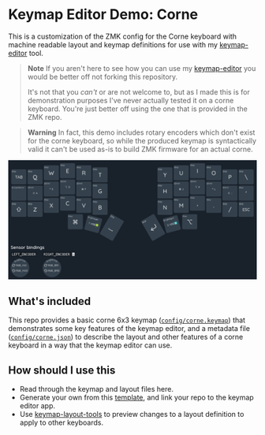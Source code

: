 # Keymap Editor Demo: Corne

This is a customization of the ZMK config for the Corne keyboard with machine
readable layout and keymap definitions for use with my [keymap-editor] tool.

> **Note**
> If you aren't here to see how you can use my [keymap-editor] you would be
> better off not forking this repository.
>
> It's not that you _can't_ or are not welcome to, but as I made this is for
> demonstration purposes I've never actually tested it on a corne keyboard.
> You're just better off using the one that is provided in the ZMK repo.

> **Warning**
> In fact, this demo includes rotary encoders which don't exist for the corne
> keyboard, so while the produced keymap is syntactically valid it can't be
> used as-is to build ZMK firmware for an actual corne.

![Screenshot](screenshot.png)

## What's included

This repo provides a basic corne 6x3 keymap ([`config/corne.keymap`]) that
demonstrates some key features of the keymap editor, and a metadata file
([`config/corne.json`]) to describe the layout and other features of a corne
keyboard in a way that the keymap editor can use.

## How should I use this

- Read through the keymap and layout files here.
- Generate your own from this [template], and link your repo to the keymap editor app.
- Use [keymap-layout-tools] to preview changes to a layout definition to apply to other keyboards.


[keymap-editor]:https://github.com/nickcoutsos/keymap-editor
[keymap-layout-tools]:https://nickcoutsos.github.io/keymap-layout-tools/
[`config/corne.keymap`]:config/dao.keymap
[`config/corne.json`]:config/dao.json
[template]:https://github.com/nickcoutsos/keymap-editor-demo-crkbd/generate